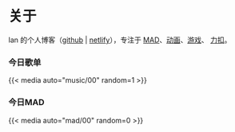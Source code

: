 # 关于


Ian 的个人博客（[github](https://huozhixue.github.io/about) | [netlify](https://huozhixue.netlify.app/about/)），专注于 [MAD](/anime_tags/mad/)、[动画](/anime/)、[游戏](/game/)、 [力扣](/leetcode/)。

### 今日歌单

{{< media auto="music/00" random=1 >}}


### 今日MAD

{{< media auto="mad/00" random=0 >}}






